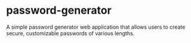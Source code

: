 # password-generator
A simple password generator web application that allows users to create secure, customizable passwords of various lengths.
